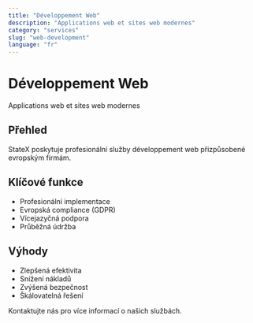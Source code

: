 ```yaml
---
title: "Développement Web"
description: "Applications web et sites web modernes"
category: "services"
slug: "web-development"
language: "fr"
---
```


# Développement Web

Applications web et sites web modernes

## Přehled

StateX poskytuje profesionální služby développement web přizpůsobené evropským firmám.

## Klíčové funkce

- Profesionální implementace
- Evropská compliance (GDPR)
- Vícejazyčná podpora
- Průběžná údržba

## Výhody

- Zlepšená efektivita
- Snížení nákladů
- Zvýšená bezpečnost
- Škálovatelná řešení

Kontaktujte nás pro více informací o našich službách.